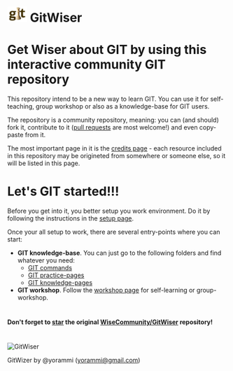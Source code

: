 # ![GitWiser](resources/images/GitWiser-logo-smaller.png) GitWiser

# Get Wiser about GIT by using this interactive community GIT repository

This repository intend to be a new way to learn GIT.
You can use it for self-teaching, group workshop or also as a knowledge-base for GIT users.

The repository is a community repository, meaning: you can (and should) fork it, contribute to it ([pull requests](https://help.github.com/en/github/collaborating-with-issues-and-pull-requests/about-pull-requests) are most welcome!) and even copy-paste from it.

The most important page in it is the [credits page](credits.md) - each resource included in this repository may be origineted from somewhere or someone else, so it will be listed in this page.

# Let's GIT started!!!

Before you get into it, you better setup you work environment. Do it by following the instructions in the [setup page](git/setup/README.md).

Once your all setup to work, there are several entry-points where you can start:
* **GIT knowledge-base**. You can just go to the following folders and find whatever you need:
  * [GIT commands](git/commands/README.md)
  * [GIT practice-pages](git/practices/README.md)
  * [GIT knowledge-pages](git/knowledge/README.md)
* **GIT workshop**. Follow the [workshop page](git/workshop/README.md) for self-learning or group-workshop. 

#
**Don't forget to [star](https://help.github.com/en/github/getting-started-with-github/saving-repositories-with-stars) the original [WiseCommunity/GitWiser](https://github.com/WiseCommunity/GitWiser) repository!**

#
![GitWiser](resources/images/GitWiser-logo.png)

GitWizer by @yorammi (yorammi@gmail.com)
